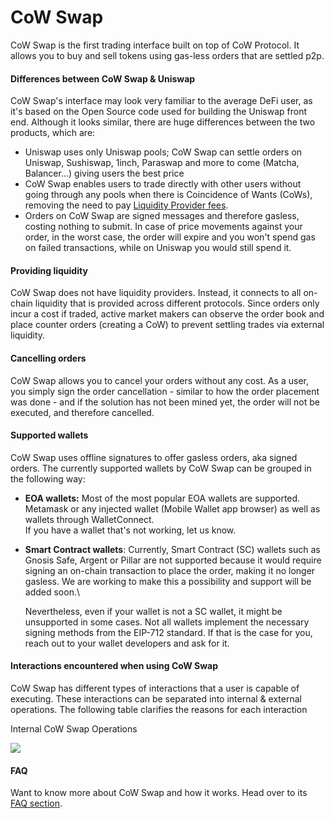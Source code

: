 # CoW Swap

CoW Swap is the first trading interface built on top of CoW Protocol. It allows you to buy and sell tokens using gas-less orders that are settled p2p.

#### Differences between CoW Swap & Uniswap

CoW Swap's interface may look very familiar to the average DeFi user, as it's based on the Open Source code used for building the Uniswap front end. Although it looks similar, there are huge differences between the two products, which are:

* Uniswap uses only Uniswap pools; CoW Swap can settle orders on Uniswap, Sushiswap, 1inch, Paraswap and more to come (Matcha, Balancer...) giving users the best price
* CoW Swap enables users to trade directly with other users without going through any pools when there is Coincidence of Wants (CoWs), removing the need to pay [Liquidity Provider fees](../overview/definitions).
* Orders on CoW Swap are signed messages and therefore gasless, costing nothing to submit. In case of price movements against your order, in the worst case, the order will expire and you won't spend gas on failed transactions, while on Uniswap you would still spend it.

#### Providing liquidity

CoW Swap does not have liquidity providers. Instead, it connects to all on-chain liquidity that is provided across different protocols. Since orders only incur a cost if traded, active market makers can observe the order book and place counter orders (creating a CoW) to prevent settling trades via external liquidity.

#### Cancelling orders

CoW Swap allows you to cancel your orders without any cost. As a user, you simply sign the order cancellation - similar to how the order placement was done - and if the solution has not been mined yet, the order will not be executed, and therefore cancelled.

#### Supported wallets

CoW Swap uses offline signatures to offer gasless orders, aka signed orders. The currently supported wallets by CoW Swap can be grouped in the following way:

* **EOA wallets:** Most of the most popular EOA wallets are supported. Metamask or any injected wallet (Mobile Wallet app browser) as well as wallets through WalletConnect.\
  If you have a wallet that's not working, let us know.
*   **Smart Contract wallets**: Currently, Smart Contract (SC) wallets such as Gnosis Safe, Argent or Pillar are not supported because it would require signing an on-chain transaction to place the order, making it no longer gasless. We are working to make this a possibility and support will be added soon.\


    Nevertheless, even if your wallet is not a SC wallet, it might be unsupported in some cases. Not all wallets implement the necessary signing methods from the EIP-712 standard. If that is the case for you, reach out to your wallet developers and ask for it.

#### Interactions encountered when using CoW Swap

CoW Swap has different types of interactions that a user is capable of executing. These interactions can be separated into internal & external operations. The following table clarifies the reasons for each interaction

Internal CoW Swap Operations

![](https://lh5.googleusercontent.com/RJ6EW2gCoHLbzkNraqAn\_ctFAH88DPeyJPe6MUeOxpKsBgh\_kJlKDpfgtpQVROBff1Bqb9OBSSIsOBCs34rBeEAc6XcaX6O3SeNNoluWY6o20nzchUgKBpK6p8OlHex2uLS2ZXPS)

#### FAQ

Want to know more about CoW Swap and how it works. Head over to its [FAQ section](https://swap.cow.fi/#/faq).
